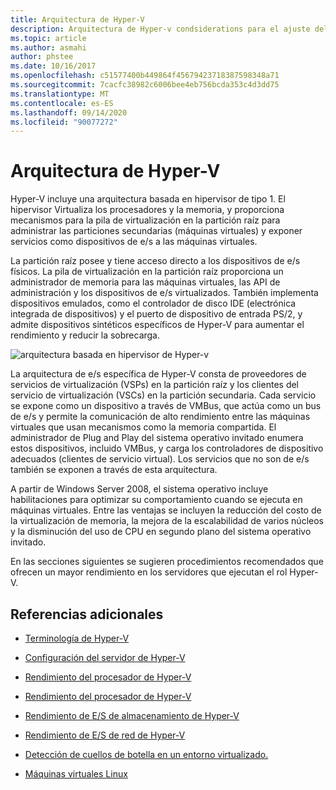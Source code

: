 ```yaml
---
title: Arquitectura de Hyper-V
description: Arquitectura de Hyper-v condsiderations para el ajuste del rendimiento
ms.topic: article
ms.author: asmahi
author: phstee
ms.date: 10/16/2017
ms.openlocfilehash: c51577400b449864f45679423718387598348a71
ms.sourcegitcommit: 7cacfc38982c6006bee4eb756bcda353c4d3dd75
ms.translationtype: MT
ms.contentlocale: es-ES
ms.lasthandoff: 09/14/2020
ms.locfileid: "90077272"
---
```

# <a name="hyper-v-architecture"></a>Arquitectura de Hyper-V

Hyper-V incluye una arquitectura basada en hipervisor de tipo 1. El hipervisor Virtualiza los procesadores y la memoria, y proporciona mecanismos para la pila de virtualización en la partición raíz para administrar las particiones secundarias (máquinas virtuales) y exponer servicios como dispositivos de e/s a las máquinas virtuales.

La partición raíz posee y tiene acceso directo a los dispositivos de e/s físicos. La pila de virtualización en la partición raíz proporciona un administrador de memoria para las máquinas virtuales, las API de administración y los dispositivos de e/s virtualizados. También implementa dispositivos emulados, como el controlador de disco IDE (electrónica integrada de dispositivos) y el puerto de dispositivo de entrada PS/2, y admite dispositivos sintéticos específicos de Hyper-V para aumentar el rendimiento y reducir la sobrecarga.

![arquitectura basada en hipervisor de Hyper-v](../../media/perftune-guide-hyperv-arch.png)

La arquitectura de e/s específica de Hyper-V consta de proveedores de servicios de virtualización (VSPs) en la partición raíz y los clientes del servicio de virtualización (VSCs) en la partición secundaria. Cada servicio se expone como un dispositivo a través de VMBus, que actúa como un bus de e/s y permite la comunicación de alto rendimiento entre las máquinas virtuales que usan mecanismos como la memoria compartida. El administrador de Plug and Play del sistema operativo invitado enumera estos dispositivos, incluido VMBus, y carga los controladores de dispositivo adecuados (clientes de servicio virtual). Los servicios que no son de e/s también se exponen a través de esta arquitectura.

A partir de Windows Server 2008, el sistema operativo incluye habilitaciones para optimizar su comportamiento cuando se ejecuta en máquinas virtuales. Entre las ventajas se incluyen la reducción del costo de la virtualización de memoria, la mejora de la escalabilidad de varios núcleos y la disminución del uso de CPU en segundo plano del sistema operativo invitado.

En las secciones siguientes se sugieren procedimientos recomendados que ofrecen un mayor rendimiento en los servidores que ejecutan el rol Hyper-V.

## <a name="additional-references"></a>Referencias adicionales

-   [Terminología de Hyper-V](terminology.md)

-   [Configuración del servidor de Hyper-V](configuration.md)

-   [Rendimiento del procesador de Hyper-V](processor-performance.md)

-   [Rendimiento del procesador de Hyper-V](memory-performance.md)

-   [Rendimiento de E/S de almacenamiento de Hyper-V](storage-io-performance.md)

-   [Rendimiento de E/S de red de Hyper-V](network-io-performance.md)

-   [Detección de cuellos de botella en un entorno virtualizado.](detecting-virtualized-environment-bottlenecks.md)

-   [Máquinas virtuales Linux](linux-virtual-machine-considerations.md)
